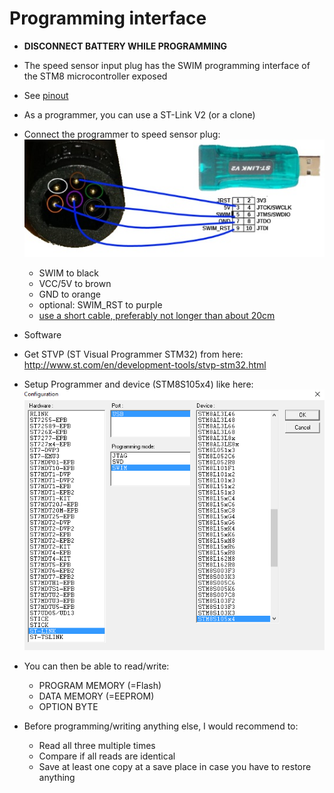 # Programming interface
* **DISCONNECT BATTERY WHILE PROGRAMMING**
* The speed sensor input plug has the SWIM programming interface of the STM8 microcontroller exposed
* See [pinout](pinout.md)
* As a programmer, you can use a ST-Link V2 (or a clone)

* Connect the programmer to speed sensor plug:   
![ST-Link Connection](/images/stlink-connection.jpg)
  * SWIM to black
  * VCC/5V to brown
  * GND to orange
  * optional: SWIM_RST to purple
  * <ins>use a short cable, preferably not longer than about 20cm</ins>

* Software
 * Get STVP (ST Visual Programmer STM32) from here:   
 http://www.st.com/en/development-tools/stvp-stm32.html
 * Setup Programmer and device (STM8S105x4) like here:
 ![STVP device selection](/images/stvp_device.PNG)
 * You can then be able to read/write:
   * PROGRAM MEMORY (=Flash)
   * DATA MEMORY (=EEPROM)
   * OPTION BYTE
 * Before programming/writing anything else, I would recommend to:
   * Read all three multiple times
   * Compare if all reads are identical
   * Save at least one copy at a save place in case you have to restore anything
